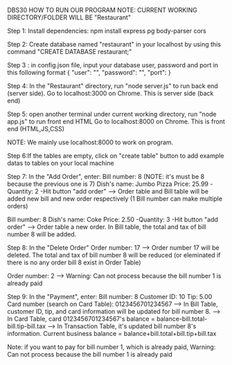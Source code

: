 DBS30
HOW TO RUN OUR PROGRAM
NOTE: CURRENT WORKING DIRECTORY/FOLDER WILL BE "Restaurant"

Step 1: Install dependencies:
npm install express pg body-parser cors

Step 2: Create database named "restaurant" in your localhost by using this command
"CREATE DATABASE restaurant;"

Step 3 : in config.json file, input your database user, password and port in this following format
{
"user": "",
"password": "",
"port":
}

Step 4: In the "Restaurant" directory, run "node server.js" to run back end (server side).
Go to localhost:3000 on Chrome. This is server side (back end)

Step 5: open another terminal under current working directory, run "node app.js" to run front end HTML
Go to localhost:8000 on Chrome. This is front end (HTML,JS,CSS)

NOTE: We mainly use localhost:8000 to work on program.

Step 6:If the tables are empty, click on "create table" button to add example datas to tables on your local machine

Step 7: In the "Add Order", enter:
Bill number: 8 (NOTE: it's must be 8 because the previous one is 7)
Dish's name: Jumbo Pizza
Price: 25.99
-Quantity: 2
-Hit button "add order"
--> Order table and Bill table will be added new bill and new order respectively
(1 Bill number can make multiple orders)

Bill number: 8 
Dish's name: Coke
Price: 2.50
-Quantity: 3
-Hit button "add order"
--> Order table a new order. In Bill table, the total and tax of bill number 8 will be added.

Step 8: In the "Delete Order"
Order number: 17
--> Order number 17 will be deleted. The total and tax of bill number 8 will be reduced (or eleminated if there is no any order bill 8 exist in Order Table)

Order number: 2
--> Warning: Can not process because the bill number 1 is already paid

Step 9: In the "Payment", enter:
Bill number: 8
Customer ID: 10
Tip: 5.00
Card number (search on Card Table): 0123456701234567
--> In Bill Table, customer ID, tip, and card information will be updated for bill number 8.
--> In Card Table, card 0123456701234567's balance = balance-bill.total-bill.tip-bill.tax 
--> In Transaction Table, it's updated bill number 8's information. Current business balance = balance+bill.total+bill.tip+bill.tax 

Note: if you want to pay for bill number 1, which is already paid, Warning: Can not process because the bill number 1 is already paid
